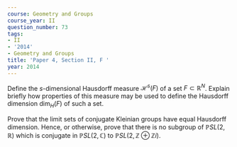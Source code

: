```yaml
---
course: Geometry and Groups
course_year: II
question_number: 73
tags:
- II
- '2014'
- Geometry and Groups
title: 'Paper 4, Section II, F '
year: 2014
---
```




Define the $s$-dimensional Hausdorff measure $\mathcal{H}^{s}(F)$ of a set $F \subset \mathbb{R}^{N}$. Explain briefly how properties of this measure may be used to define the Hausdorff dimension $\operatorname{dim}_{H}(F)$ of such a set.

Prove that the limit sets of conjugate Kleinian groups have equal Hausdorff dimension. Hence, or otherwise, prove that there is no subgroup of $\mathbb{P} S L(2, \mathbb{R})$ which is conjugate in $\mathbb{P} S L(2, \mathbb{C})$ to $\mathbb{P} S L(2, \mathbb{Z} \oplus \mathbb{Z} i)$.